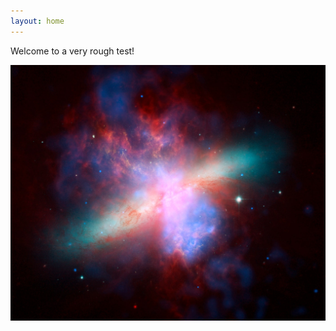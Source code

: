 ```yaml
---
layout: home
---
```


Welcome to a very rough test!

![This is a picture](./assests/img/Space_Image.jpg)
